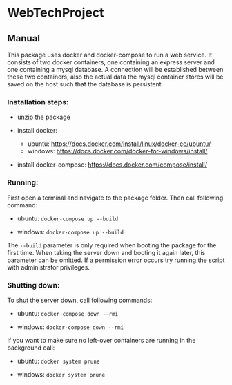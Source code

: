 # WebTechProject

## Manual

This package uses docker and docker-compose to run a web service.
It consists of two docker containers, one containing an express server and one containing a mysql database.
A connection will be established between these two containers, also the actual data the mysql container stores will be saved on the host such that the database is persistent.

### Installation steps:

- unzip the package

- install docker:

  - ubuntu: https://docs.docker.com/install/linux/docker-ce/ubuntu/
  - windows: https://docs.docker.com/docker-for-windows/install/

- install docker-compose: https://docs.docker.com/compose/install/

### Running:

First open a terminal and navigate to the package folder.
Then call following command:

* ubuntu:
        ```
        docker-compose up --build
        ```

* windows:
        ```
        docker-compose up --build
        ```

The ```
    --build
      ``` parameter is only required when booting the package for the first time.
When taking the server down and booting it again later, this parameter can be omitted.
If a permission error occurs try running the script with administrator privileges.

### Shutting down:

To shut the server down, call following commands:

* ubuntu:
        ```
        docker-compose down --rmi
        ```

* windows:
        ```
        docker-compose down --rmi
        ```

If you want to make sure no left-over containers are running in the background call:

* ubuntu:
        ```
        docker system prune
        ```

* windows:
        ```
        docker system prune
        ```
